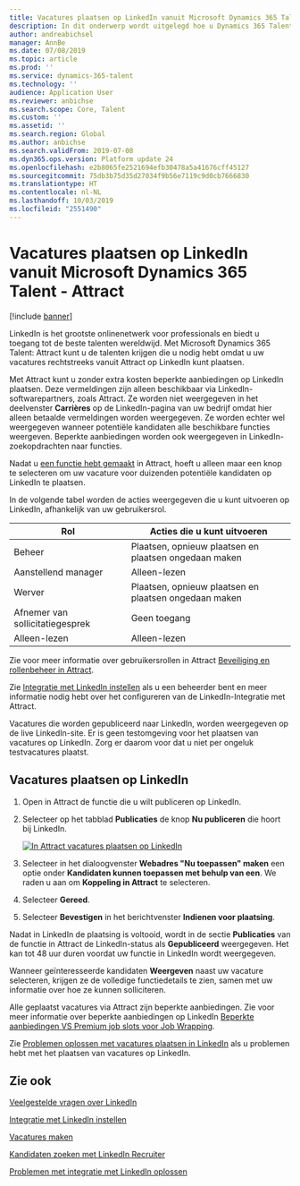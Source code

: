 ```yaml
---
title: Vacatures plaatsen op LinkedIn vanuit Microsoft Dynamics 365 Talent - Attract
description: In dit onderwerp wordt uitgelegd hoe u Dynamics 365 Talent - Attract gebruikt voor het plaatsen van vacatures op LinkedIn.
author: andreabichsel
manager: AnnBe
ms.date: 07/08/2019
ms.topic: article
ms.prod: ''
ms.service: dynamics-365-talent
ms.technology: ''
audience: Application User
ms.reviewer: anbichse
ms.search.scope: Core, Talent
ms.custom: ''
ms.assetid: ''
ms.search.region: Global
ms.author: anbichse
ms.search.validFrom: 2019-07-08
ms.dyn365.ops.version: Platform update 24
ms.openlocfilehash: e2b8065fe2521694efb30478a5a41676cff45127
ms.sourcegitcommit: 75db3b75d35d27034f9b56e7119c9d0cb7666830
ms.translationtype: HT
ms.contentlocale: nl-NL
ms.lasthandoff: 10/03/2019
ms.locfileid: "2551490"
---
```

# <a name="post-jobs-to-linkedin-from-microsoft-dynamics-365-talent---attract"></a>Vacatures plaatsen op LinkedIn vanuit Microsoft Dynamics 365 Talent - Attract

[!include [banner](../includes/banner.md)]

LinkedIn is het grootste onlinenetwerk voor professionals en biedt u toegang tot de beste talenten wereldwijd. Met Microsoft Dynamics 365 Talent: Attract kunt u de talenten krijgen die u nodig hebt omdat u uw vacatures rechtstreeks vanuit Attract op LinkedIn kunt plaatsen.

Met Attract kunt u zonder extra kosten beperkte aanbiedingen op LinkedIn plaatsen. Deze vermeldingen zijn alleen beschikbaar via LinkedIn-softwarepartners, zoals Attract. Ze worden niet weergegeven in het deelvenster **Carrières** op de LinkedIn-pagina van uw bedrijf omdat hier alleen betaalde vermeldingen worden weergegeven. Ze worden echter wel weergegeven wanneer potentiële kandidaten alle beschikbare functies weergeven. Beperkte aanbiedingen worden ook weergegeven in LinkedIn-zoekopdrachten naar functies.

Nadat u [een functie hebt gemaakt](./creating-jobs-attract.md) in Attract, hoeft u alleen maar een knop te selecteren om uw vacature voor duizenden potentiële kandidaten op LinkedIn te plaatsen.

In de volgende tabel worden de acties weergegeven die u kunt uitvoeren op LinkedIn, afhankelijk van uw gebruikersrol.

| Rol | Acties die u kunt uitvoeren |
|---|---|
| Beheer | Plaatsen, opnieuw plaatsen en plaatsen ongedaan maken |
| Aanstellend manager | Alleen-lezen |
| Werver | Plaatsen, opnieuw plaatsen en plaatsen ongedaan maken |
| Afnemer van sollicitatiegesprek | Geen toegang |
| Alleen-lezen | Alleen-lezen |

Zie voor meer informatie over gebruikersrollen in Attract [Beveiliging en rollenbeheer in Attract](./security-attract.md).

Zie [Integratie met LinkedIn instellen](./attract-admin-linkedin.md) als u een beheerder bent en meer informatie nodig hebt over het configureren van de LinkedIn-Integratie met Attract.

Vacatures die worden gepubliceerd naar LinkedIn, worden weergegeven op de live LinkedIn-site. Er is geen testomgeving voor het plaatsen van vacatures op LinkedIn. Zorg er daarom voor dat u niet per ongeluk testvacatures plaatst.

## <a name="post-jobs-to-linkedin"></a>Vacatures plaatsen op LinkedIn

1. Open in Attract de functie die u wilt publiceren op LinkedIn.
2. Selecteer op het tabblad **Publicaties** de knop **Nu publiceren** die hoort bij LinkedIn.

    [![In Attract vacatures plaatsen op LinkedIn](./media/attract-post-job-to-linkedin.png)](./media/attract-post-job-to-linkedin.png)

3. Selecteer in het dialoogvenster **Webadres "Nu toepassen" maken** een optie onder **Kandidaten kunnen toepassen met behulp van een**. We raden u aan om **Koppeling in Attract** te selecteren.
4. Selecteer **Gereed**.
5. Selecteer **Bevestigen** in het berichtvenster **Indienen voor plaatsing**.

Nadat in LinkedIn de plaatsing is voltooid, wordt in de sectie **Publicaties** van de functie in Attract de LinkedIn-status als **Gepubliceerd** weergegeven. Het kan tot 48 uur duren voordat uw functie in LinkedIn wordt weergegeven.

Wanneer geïnteresseerde kandidaten **Weergeven** naast uw vacature selecteren, krijgen ze de volledige functiedetails te zien, samen met uw informatie over hoe ze kunnen solliciteren.

Alle geplaatst vacatures via Attract zijn beperkte aanbiedingen. Zie voor meer informatie over beperkte aanbiedingen op LinkedIn [Beperkte aanbiedingen VS Premium job slots voor Job Wrapping](https://www.linkedin.com/help/recruiter/answer/79049).

Zie [Problemen oplossen met vacatures plaatsen in LinkedIn](./attract-troubleshoot-linkedin.md) als u problemen hebt met het plaatsen van vacatures op LinkedIn.

## <a name="see-also"></a>Zie ook

[Veelgestelde vragen over LinkedIn](./attract-linkedin-faq.md)

[Integratie met LinkedIn instellen](./attract-admin-linkedin.md)

[Vacatures maken](./creating-jobs-attract.md)

[Kandidaten zoeken met LinkedIn Recruiter](./attract-linkedin-recruiter.md)

[Problemen met integratie met LinkedIn oplossen](./attract-troubleshoot-linkedin.md)
